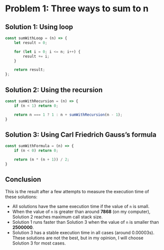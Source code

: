 # Problem 1: Three ways to sum to n

## Solution 1: Using loop

```javascript
const sumWithLoop = (n) => {
    let result = 0;

    for (let i = 0; i <= n; i++) {
        result += i;
    }

    return result;
};
```

## Solution 2: Using the recursion

```javascript
const sumWithRecursion = (n) => {
    if (n < 1) return 0;

    return n === 1 ? 1 : n + sumWithRecursion(n - 1);
}
```

## Solution 3: Using Carl Friedrich Gauss’s formula

```javascript
const sumWithFormula = (n) => {
    if (n < 0) return 0;

    return (n * (n + 1)) / 2;
}
```

## Conclusion

This is the result after a few attempts to measure the execution time of these solutions:
- All solutions have the same execution time if the value of `n` is small.
- When the value of `n` is greater than around **7868** (on my computer), Solution 2 reaches maximum call stack size.
- Solution 1 runs faster than Solution 3 when the value of `n` is smaller than **2500000**.
- Solution 3 has a stable execution time in all cases (around 0.00003s).
These solutions are not the best, but in my opinion, I will choose Solution 3 for most cases.
